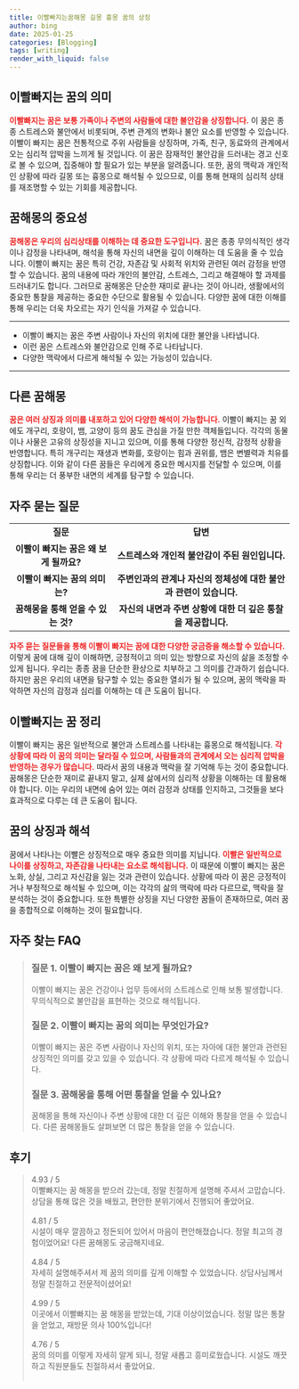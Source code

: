 ```yaml
---
title: 이빨빠지는꿈해몽 길몽 흉몽 꿈의 상징
author: bing
date: 2025-01-25
categories: [Blogging]
tags: [writing]
render_with_liquid: false
---
```



<h2 id='이빨빠지는꿈의의미'>이빨빠지는 꿈의 의미</h2>

<p><b><span style="color: #ee2323;">이빨빠지는 꿈은 보통 가족이나 주변의 사람들에 대한 불안감을 상징합니다.</span></b> 이 꿈은 종종 스트레스와 불안에서 비롯되며, 주변 관계의 변화나 불안 요소를 반영할 수 있습니다. 이빨이 빠지는 꿈은 전통적으로 주위 사람들을 상징하며, 가족, 친구, 동료와의 관계에서 오는 심리적 압박을 느끼게 될 것입니다. 이 꿈은 잠재적인 불안감을 드러내는 경고 신호로 볼 수 있으며, 집중해야 할 필요가 있는 부분을 알려줍니다. 또한, 꿈의 맥락과 개인적인 상황에 따라 길몽 또는 흉몽으로 해석될 수 있으므로, 이를 통해 현재의 심리적 상태를 재조명할 수 있는 기회를 제공합니다.</p>

<h2 id='꿈해몽의중요성'>꿈해몽의 중요성</h2>

<p><b><span style="color: #ee2323;">꿈해몽은 우리의 심리상태를 이해하는 데 중요한 도구입니다.</span></b> 꿈은 종종 무의식적인 생각이나 감정을 나타내며, 해석을 통해 자신의 내면을 깊이 이해하는 데 도움을 줄 수 있습니다. 이빨이 빠지는 꿈은 특히 건강, 자존감 및 사회적 위치와 관련된 여러 감정을 반영할 수 있습니다. 꿈의 내용에 따라 개인의 불안감, 스트레스, 그리고 해결해야 할 과제를 드러내기도 합니다. 그러므로 꿈해몽은 단순한 재미로 끝나는 것이 아니라, 생활에서의 중요한 통찰을 제공하는 중요한 수단으로 활용될 수 있습니다. 다양한 꿈에 대한 이해를 통해 우리는 더욱 차오르는 자기 인식을 가져갈 수 있습니다.</p>

<hr />

<ul>
    <li>이빨이 빠지는 꿈은 주변 사람이나 자신의 위치에 대한 불안을 나타냅니다.</li>
    <li>이런 꿈은 스트레스와 불안감으로 인해 주로 나타납니다.</li>
    <li>다양한 맥락에서 다르게 해석될 수 있는 가능성이 있습니다.</li>
</ul>

<hr />

<h2 id='다른꿈해몽'>다른 꿈해몽</h2>

<p><b><span style="color: #ee2323;">꿈은 여러 상징과 의미를 내포하고 있어 다양한 해석이 가능합니다.</span></b> 이빨이 빠지는 꿈 외에도 개구리, 호랑이, 뱀, 고양이 등의 꿈도 관심을 가질 만한 객체들입니다. 각각의 동물이나 사물은 고유의 상징성을 지니고 있으며, 이를 통해 다양한 정신적, 감정적 상황을 반영합니다. 특히 개구리는 재생과 변화를, 호랑이는 힘과 권위를, 뱀은 변별력과 치유를 상징합니다. 이와 같이 다른 꿈들은 우리에게 중요한 메시지를 전달할 수 있으며, 이를 통해 우리는 더 풍부한 내면의 세계를 탐구할 수 있습니다.</p>

<h2 id='자주묻는질문'>자주 묻는 질문</h2>

<table>
    <tr>
        <td style="text-align: center; height: 17px;"><b>질문</b></td>
        <td style="text-align: center; height: 17px;"><b>답변</b></td>
    </tr>
    <tr>
        <td style="text-align: center; height: 17px;"><b>이빨이 빠지는 꿈은 왜 보게 될까요?</b></td>
        <td style="text-align: center; height: 17px;"><b>스트레스와 개인적 불안감이 주된 원인입니다.</b></td>
    </tr>
    <tr>
        <td style="text-align: center; height: 17px;"><b>이빨이 빠지는 꿈의 의미는?</b></td>
        <td style="text-align: center; height: 17px;"><b>주변인과의 관계나 자신의 정체성에 대한 불안과 관련이 있습니다.</b></td>
    </tr>
    <tr>
        <td style="text-align: center; height: 17px;"><b>꿈해몽을 통해 얻을 수 있는 것?</b></td>
        <td style="text-align: center; height: 17px;"><b>자신의 내면과 주변 상황에 대한 더 깊은 통찰을 제공합니다.</b></td>
    </tr>
</table>

<p><b><span style="color: #ee2323;">자주 묻는 질문들을 통해 이빨이 빠지는 꿈에 대한 다양한 궁금증을 해소할 수 있습니다.</span></b> 이렇게 꿈에 대해 깊이 이해하면, 긍정적이고 의미 있는 방향으로 자신의 삶을 조정할 수 있게 됩니다. 우리는 종종 꿈을 단순한 환상으로 치부하고 그 의미를 간과하기 쉽습니다. 하지만 꿈은 우리의 내면을 탐구할 수 있는 중요한 열쇠가 될 수 있으며, 꿈의 맥락을 파악하면 자신의 감정과 심리를 이해하는 데 큰 도움이 됩니다.</p>

<h2 id='이빨빠지는꿈정리'>이빨빠지는 꿈 정리</h2>

<p>이빨이 빠지는 꿈은 일반적으로 불안과 스트레스를 나타내는 흉몽으로 해석됩니다. <b><span style="color: #ee2323;">각 상황에 따라 이 꿈의 의미는 달라질 수 있으며, 사람들과의 관계에서 오는 심리적 압박을 반영하는 경우가 많습니다.</span></b> 따라서 꿈의 내용과 맥락을 잘 기억해 두는 것이 중요합니다. 꿈해몽은 단순한 재미로 끝내지 말고, 실제 삶에서의 심리적 상황을 이해하는 데 활용해야 합니다. 이는 우리의 내면에 숨어 있는 여러 감정과 상태를 인지하고, 그것들을 보다 효과적으로 다루는 데 큰 도움이 됩니다.</p>

<h2 id='꿈의상징과해석'>꿈의 상징과 해석</h2>

<p>꿈에서 나타나는 이빨은 상징적으로 매우 중요한 의미를 지닙니다. <b><span style="color: #ee2323;">이빨은 일반적으로 나이를 상징하고, 자존감을 나타내는 요소로 해석됩니다.</span></b> 이 때문에 이빨이 빠지는 꿈은 노화, 상실, 그리고 자신감을 잃는 것과 관련이 있습니다. 상황에 따라 이 꿈은 긍정적이거나 부정적으로 해석될 수 있으며, 이는 각각의 삶의 맥락에 따라 다르므로, 맥락을 잘 분석하는 것이 중요합니다. 또한 특별한 상징을 지닌 다양한 꿈들이 존재하므로, 여러 꿈을 종합적으로 이해하는 것이 필요합니다.</p>


<h2 id='자주_찾는_FAQ'>자주 찾는 FAQ</h2>
<div itemscope="" itemtype="https://schema.org/FAQPage">
<blockquote>
<div itemscope="" itemprop="mainEntity" itemtype="https://schema.org/Question">
<h3 itemprop="name">질문 1. 이빨이 빠지는 꿈은 왜 보게 될까요?</h3>
<div itemscope="" itemprop="acceptedAnswer" itemtype="https://schema.org/Answer">
<span itemprop="text">
<p>이빨이 빠지는 꿈은 건강이나 업무 등에서의 스트레스로 인해 보통 발생합니다. 무의식적으로 불안감을 표현하는 것으로 해석됩니다.</p>
</span>
</div>
</div>
<div itemscope="" itemprop="mainEntity" itemtype="https://schema.org/Question">
<h3 itemprop="name">질문 2. 이빨이 빠지는 꿈의 의미는 무엇인가요?</h3>
<div itemscope="" itemprop="acceptedAnswer" itemtype="https://schema.org/Answer">
<span itemprop="text">
<p>이빨이 빠지는 꿈은 주변 사람이나 자신의 위치, 또는 자아에 대한 불안과 관련된 상징적인 의미를 갖고 있을 수 있습니다. 각 상황에 따라 다르게 해석될 수 있습니다.</p>
</span>
</div>
</div>
<div itemscope="" itemprop="mainEntity" itemtype="https://schema.org/Question">
<h3 itemprop="name">질문 3. 꿈해몽을 통해 어떤 통찰을 얻을 수 있나요?</h3>
<div itemscope="" itemprop="acceptedAnswer" itemtype="https://schema.org/Answer">
<span itemprop="text">
<p>꿈해몽을 통해 자신이나 주변 상황에 대한 더 깊은 이해와 통찰을 얻을 수 있습니다. 다른 꿈해몽들도 살펴보면 더 많은 통찰을 얻을 수 있습니다.</p>
</span>
</div>
</div>
</blockquote>
</div>
<h2 id='후기'>후기</h2>
<div itemscope itemtype="https://schema.org/Product">
  <blockquote>
  <div itemprop="review" itemscope itemtype="https://schema.org/Review">
      <div itemprop="reviewRating" itemscope itemtype="https://schema.org/Rating"> <span itemprop="ratingValue">4.93</span> / <span itemprop="bestRating">5</span> </div>
      <span itemprop="reviewBody">이빨빠지는 꿈 해몽을 받으러 갔는데, 정말 친절하게 설명해 주셔서 고맙습니다. 상담을 통해 많은 것을 배웠고, 편안한 분위기에서 진행되어 좋았어요.</span>
  </div>
  <br>
  <div itemprop="review" itemscope itemtype="https://schema.org/Review">
      <div itemprop="reviewRating" itemscope itemtype="https://schema.org/Rating"> <span itemprop="ratingValue">4.81</span> / <span itemprop="bestRating">5</span> </div>
      <span itemprop="reviewBody">시설이 매우 깔끔하고 정돈되어 있어서 마음이 편안해졌습니다. 정말 최고의 경험이었어요! 다른 꿈해몽도 궁금해지네요.</span>
  </div>
  <br>
  <div itemprop="review" itemscope itemtype="https://schema.org/Review">
      <div itemprop="reviewRating" itemscope itemtype="https://schema.org/Rating"> <span itemprop="ratingValue">4.84</span> / <span itemprop="bestRating">5</span> </div>
      <span itemprop="reviewBody">자세히 설명해주셔서 제 꿈의 의미를 깊게 이해할 수 있었습니다. 상담사님께서 정말 친절하고 전문적이셨어요!</span>
  </div>
  <br>
  <div itemprop="review" itemscope itemtype="https://schema.org/Review">
      <div itemprop="reviewRating" itemscope itemtype="https://schema.org/Rating"> <span itemprop="ratingValue">4.99</span> / <span itemprop="bestRating">5</span> </div>
      <span itemprop="reviewBody">이곳에서 이빨빠지는 꿈 해몽을 받았는데, 기대 이상이었습니다. 정말 많은 통찰을 얻었고, 재방문 의사 100%입니다!</span>
  </div>
  <br>
  <div itemprop="review" itemscope itemtype="https://schema.org/Review">
      <div itemprop="reviewRating" itemscope itemtype="https://schema.org/Rating"> <span itemprop="ratingValue">4.76</span> / <span itemprop="bestRating">5</span> </div>
      <span itemprop="reviewBody">꿈의 의미를 이렇게 자세히 알게 되니, 정말 새롭고 흥미로웠습니다. 시설도 깨끗하고 직원분들도 친절하셔서 좋았어요.</span>
  </div>
  <br>
  </blockquote>
</div>
